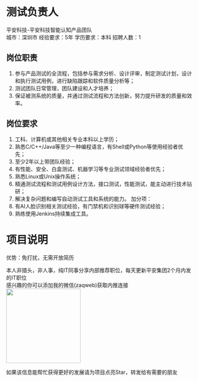 # 测试负责人
平安科技-平安科技智能认知产品团队  
城市：深圳市 经验要求：5年 学历要求：本科  招聘人数：1

## 岗位职责
1. 参与产品测试的全流程，包括参与需求分析、设计评审，制定测试计划，设计和执行测试用例，进行缺陷跟踪和软件质量分析等；
 2. 测试团队日常管理，团队建设和人才培养；
 3. 保证被测系统的质量，并通过测试流程和方法创新，努力提升研发的质量和效率。

## 岗位要求
1. 工科、计算机或其他相关专业本科以上学历； 
 2. 熟悉C/C++/Java等至少一种编程语言，有Shell或Python等使用经验者优先； 
 3. 至少2年以上带团队经验； 
 4. 有性能、安全、白盒测试、机器学习等专业测试领域经验者优先； 
 5. 熟悉Linux或Unix操作系统；
 6. 精通测试流程和测试用例设计方法，接口测试，性能测试，能主动进行技术钻研； 
 7. 解决复杂问题和编写自动测试工具和系统的能力。
 加分项：
 1. 有AI人脸识别相关测试经验，有门禁机和识别球等硬件测试经验；
 2. 熟练使用Jenkins持续集成工具。

# 项目说明

优势：免打扰，无需开放简历

本人非猎头，非人事，纯IT同事分享内部推荐职位，每天更新平安集团2个月内发的IT职位  
感兴趣的你可以添加我的微信(zaqweb)获取内推连接  
<img src="https://github.com/zaqweb/PA-IT-JOBS/blob/master/WechatICode.jpeg"  height="200" width="200">

如果该信息能帮忙获得更好的发展请为项目点亮Star，转发给有需要的朋友




